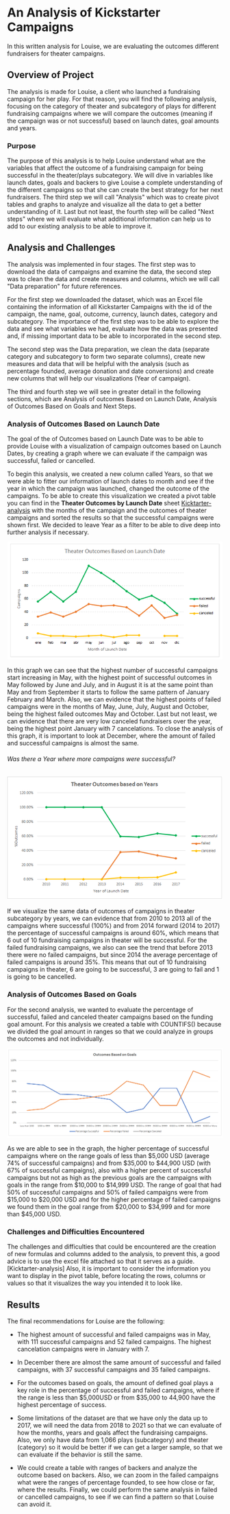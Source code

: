 # An Analysis of Kickstarter Campaigns
In this written analysis for Louise, we are evaluating the outcomes different fundraisers for theater campaigns.

## Overview of Project

The analysis is made for Louise, a client who launched a fundraising campaign for her play. For that reason, you will find the following analysis, focusing on the category of theater and subcategory of plays for different fundraising campaigns where we will compare the outcomes (meaning if the campaign was or not successful) based on launch dates, goal amounts and years.

### Purpose

The purpose of this analysis is to help Louise understand what are the variables that affect the outcome of a fundraising campaign for being successful in the theater/plays subcategory.
We will dive in variables like launch dates, goals and backers to give Louise a complete understanding of the different campaigns so that she can create the best strategy for her next fundraisers. The third step we will call "Analysis" which was to create pivot tables and graphs to analyze and visualize all the data to get a better understanding of it. Last but not least, the fourth step will be called "Next steps" where we will evaluate what additional information can help us to add to our existing analysis to be able to improve it.

## Analysis and Challenges

The analysis was implemented in four stages. The first step was to download the data of campaigns and examine the data, the second step was to clean the data and create measures and columns, which we will call "Data preparation" for future references.  

For the first step we downloaded the dataset, which was an Excel file containing the information of all Kickstarter Campaigns with the id of the campaign, the name, goal, outcome, currency, launch dates, category and subcategory. The importance of the first step was to be able to explore the data and see what variables we had, evaluate how the data was presented and, if missing important data to be able to incorporated in the second step.

The second step was the Data preparation, we clean the data (separate category and subcategory to form two separate columns), create new measures and data that will be helpful with the analysis (such as percentage founded, average donation and date conversions) and create new columns that will help our visualizations (Year of campaign).

The third and fourth step we will see in greater detail in the following sections, which are Analysis of outcomes Based on Launch Date, Analysis of Outcomes Based on Goals and Next Steps.

### Analysis of Outcomes Based on Launch Date

The goal of the of Outcomes based on Launch Date was to be able to provide Louise with a visualization of campaign outcomes based on Launch Dates, by creating a graph where we can evaluate if the campaign was successful, failed or cancelled. 

To begin this analysis, we created a new column called Years, so that we were able to fitter our information of launch dates to month and see if the year in which the campaign was launched, changed the outcome of the campaigns. 
To be able to create this visualization we created a pivot table you can find in the **Theater Outcomes by Launch Date** sheet [Kicktarter-analysis](https://github.com/kplazascp/kickstarter-analysis/blob/main/Kickstarter_Challenge.xlsx)  with the months of the campaign and the outcomes of theater campaigns and sorted the results so that the successful campaigns were shown first. We decided to leave Year as a filter to be able to dive deep into further analysis if necessary.

![Theater_Outcomes_vs_Launch](https://github.com/kplazascp/kickstarter-analysis/blob/main/Theater_Outcomes_vs_Launch.png)

In this graph we can see that the highest number of successful campaigns start increasing in May, with the highest point of successful outcomes in May followed by June and July, and in August it is at the same point than May and from September it starts to follow the same pattern of January February and March. 
Also, we can evidence that the highest points of failed campaigns were in the months of May, June, July, August and October, being the highest failed outcomes May and October.
Last but not least, we can evidence that there are very low canceled fundraisers over the year, being the highest point January with 7 cancelations.
To close the analysis of this graph, it is important to look at December, where the amount of failed and successful campaigns is almost the same.

###### Was there a Year where more campaigns were successful?

![Theater_Outcomes_vs_Launch_Years](https://github.com/kplazascp/kickstarter-analysis/blob/main/Theater_Outcomes_vs_Launch_Years.png)

If we visualize the same data of outcomes of campaigns in theater subcategory by years, we can evidence that from 2010 to 2013 all of the campaigns where successful (100%) and from 2014 forward (2014 to 2017) the percentage of successful campaigns is around 60%, which means that 6 out of 10 fundraising campaigns in theater will be successful. 
For the failed fundraising campaigns, we also can see the trend that before 2013 there were no failed campaigns, but since 2014 the average percentage of failed campaigns is around 35%.
This means that out of 10 fundraising campaigns in theater, 6 are going to be successful, 3 are going to fail and 1 is going to be cancelled. 

### Analysis of Outcomes Based on Goals

For the second analysis, we wanted to evaluate the percentage of successful, failed and canceled theater campaigns based on the funding goal amount.
For this analysis we created a table with COUNTIFS() because we divided the goal amount in ranges so that we could analyze in groups the outcomes and not individually. 

![Outcomes_Based_On_Goals](https://github.com/kplazascp/kickstarter-analysis/blob/main/Outcomes_vs_Goals.png)

As we are able to see in the graph, the higher percentage of successful campaigns where on the range goals of less than $5,000 USD (average 74% of successful campaigns) and from $35,000 to $44,900 USD (with 67% of successful campaigns), also with a higher percent of successful campaigns but not as high as the previous goals are the campaigns with goals in the range from $10,000 to $14,999 USD.
The range of goal that had 50% of successful campaigns and 50% of failed campaigns were from $15,000 to $20,000 USD and for the higher percentage of failed campaigns we found them in the goal range from $20,000 to $34,999 and for more than $45,000 USD. 

### Challenges and Difficulties Encountered

The challenges and difficulties that could be encountered are the creation of new formulas and columns added to the analysis, to prevent this, a good advice is to use the excel file attached so that it serves as a guide. [Kicktarter-analysis]
Also, it is important to consider the information you want to display in the pivot table, before locating the rows, columns or values so that it visualizes the way you intended it to look like.

## Results
The final recommendations for Louise are the following:

- The highest amount of successful and failed campaigns was in May, with 111 successful campaigns and 52 failed campaigns. The highest cancelation campaigns were in January with 7.

- In December there are almost the same amount of successful and failed campaigns, with 37 successful campaigns and 35 failed campaigns.

- For the outcomes based on goals, the amount of defined goal plays a key role in the percentage of successful and failed campaigns, where if the range is less than $5,000USD or from $35,000 to 44,900 have the highest percentage of success.

- Some limitations of the dataset are that we have only the data up to 2017, we will need the data from 2018 to 2021 so that we can evaluate of how the months, years and goals affect the fundraising campaigns.
Also, we only have data from 1,066 plays (subcategory) and theater (category) so it would be better if we can get a larger sample, so that we can evaluate if the behavior is still the same.

- We could create a table with ranges of backers and analyze the outcome based on backers. Also, we can zoom in the failed campaigns what were the ranges of percentage founded, to see how close or far, where the results. Finally, we could perform the same analysis in failed or cancelled campaigns, to see if we can find a pattern so that Louise can avoid it.
